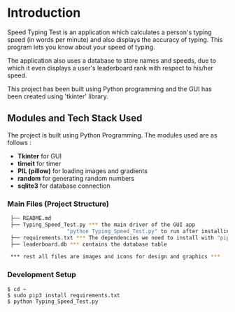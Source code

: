 # Introduction

Speed Typing Test is an application which calculates a person's typing speed (in words per minute) and also displays the accuracy of typing. This program lets you know about your speed of typing. 

The application also uses a database to store names and speeds, due to which it even displays a user's leaderboard rank with respect to his/her speed.

This project has been built using Python programming and the GUI has been created using 'tkinter' library.

## Modules and Tech Stack Used

The project is built using Python Programming. The modules used are as follows :
* **Tkinter** for GUI
* **timeit** for timer
* **PIL (pillow)** for loading images and gradients
* **random** for generating random numbers
* **sqlite3** for database connection

### Main Files (Project Structure)

 ```sh
  ├── README.md
  ├── Typing_Speed_Test.py *** the main driver of the GUI app
                    "python Typing_Speed_Test.py" to run after installing dependences
  ├── requirements.txt *** The dependencies we need to install with "pip3 install -r requirements.txt"
  ├── leaderboard.db *** contains the database table

  *** rest all files are images and icons for design and graphics ***
  ```

### Development Setup
  ```
  $ cd ~
  $ sudo pip3 install requirements.txt
  $ python Typing_Speed_Test.py
  ```